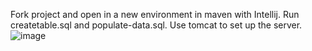 Fork project and open in a new environment in maven with Intellij.
Run createtable.sql and populate-data.sql.
Use tomcat to set up the server.
![image](https://github.com/JeremyCanDoIt/Buzzle/assets/105999258/5b7a5a77-d3c8-4c0f-b68d-56bc28264b7f)
